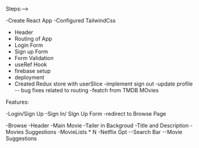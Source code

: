
Steps:-->

-Create React App
-Configured TailwindCss
- Header
- Routing of App
- Login Form
- Sign up Form
- Form Validation
- useRef Hook
- firebase setup
- deployment 
- Created Redux store with userSlice
-implement sign out
-update profile
-- bug fixes related to routing
-featch from TMDB MOvies





Features:






-Login/Sign Up
   -Sign In/ SIgn Up Form
   -redirect to Browse Page

-Browse
    -Header
    -Main Movie
        -Tailer in Backgroud
        -Title and Description
        -Movies Suggestions
            -MovieLists * N 
 -Netflix Gpt 
   --Search Bar
   --Movie Suggestions         